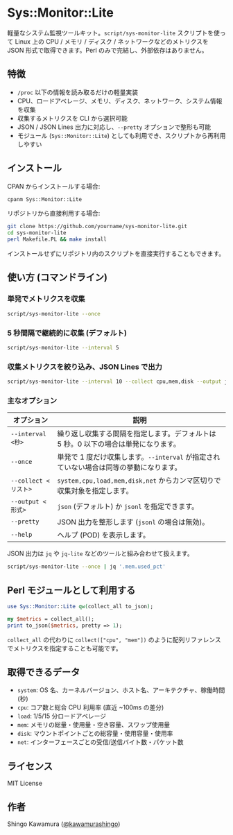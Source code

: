 # Sys::Monitor::Lite

軽量なシステム監視ツールキット。`script/sys-monitor-lite` スクリプトを使って Linux 上の CPU / メモリ / ディスク / ネットワークなどのメトリクスを JSON 形式で取得できます。Perl のみで完結し、外部依存はありません。

## 特徴

- `/proc` 以下の情報を読み取るだけの軽量実装
- CPU、ロードアベレージ、メモリ、ディスク、ネットワーク、システム情報を収集
- 収集するメトリクスを CLI から選択可能
- JSON / JSON Lines 出力に対応し、`--pretty` オプションで整形も可能
- モジュール (`Sys::Monitor::Lite`) としても利用でき、スクリプトから再利用しやすい

## インストール

CPAN からインストールする場合:

```bash
cpanm Sys::Monitor::Lite
```

リポジトリから直接利用する場合:

```bash
git clone https://github.com/yourname/sys-monitor-lite.git
cd sys-monitor-lite
perl Makefile.PL && make install
```

インストールせずにリポジトリ内のスクリプトを直接実行することもできます。

## 使い方 (コマンドライン)

### 単発でメトリクスを収集

```bash
script/sys-monitor-lite --once
```

### 5 秒間隔で継続的に収集 (デフォルト)

```bash
script/sys-monitor-lite --interval 5
```

### 収集メトリクスを絞り込み、JSON Lines で出力

```bash
script/sys-monitor-lite --interval 10 --collect cpu,mem,disk --output jsonl
```

### 主なオプション

| オプション | 説明 |
| ----------- | ---- |
| `--interval <秒>` | 繰り返し収集する間隔を指定します。デフォルトは 5 秒。0 以下の場合は単発になります。 |
| `--once` | 単発で 1 度だけ収集します。`--interval` が指定されていない場合は同等の挙動になります。 |
| `--collect <リスト>` | `system,cpu,load,mem,disk,net` からカンマ区切りで収集対象を指定します。 |
| `--output <形式>` | `json` (デフォルト) か `jsonl` を指定できます。 |
| `--pretty` | JSON 出力を整形します (`jsonl` の場合は無効)。 |
| `--help` | ヘルプ (POD) を表示します。 |

JSON 出力は `jq` や `jq-lite` などのツールと組み合わせて扱えます。

```bash
script/sys-monitor-lite --once | jq '.mem.used_pct'
```

## Perl モジュールとして利用する

```perl
use Sys::Monitor::Lite qw(collect_all to_json);

my $metrics = collect_all();
print to_json($metrics, pretty => 1);
```

`collect_all` の代わりに `collect(["cpu", "mem"])` のように配列リファレンスでメトリクスを指定することも可能です。

## 取得できるデータ

- `system`: OS 名、カーネルバージョン、ホスト名、アーキテクチャ、稼働時間 (秒)
- `cpu`: コア数と総合 CPU 利用率 (直近 ~100ms の差分)
- `load`: 1/5/15 分ロードアベレージ
- `mem`: メモリの総量・使用量・空き容量、スワップ使用量
- `disk`: マウントポイントごとの総容量・使用容量・使用率
- `net`: インターフェースごとの受信/送信バイト数・パケット数

## ライセンス

MIT License

## 作者

Shingo Kawamura ([@kawamurashingo](https://github.com/kawamurashingo))
